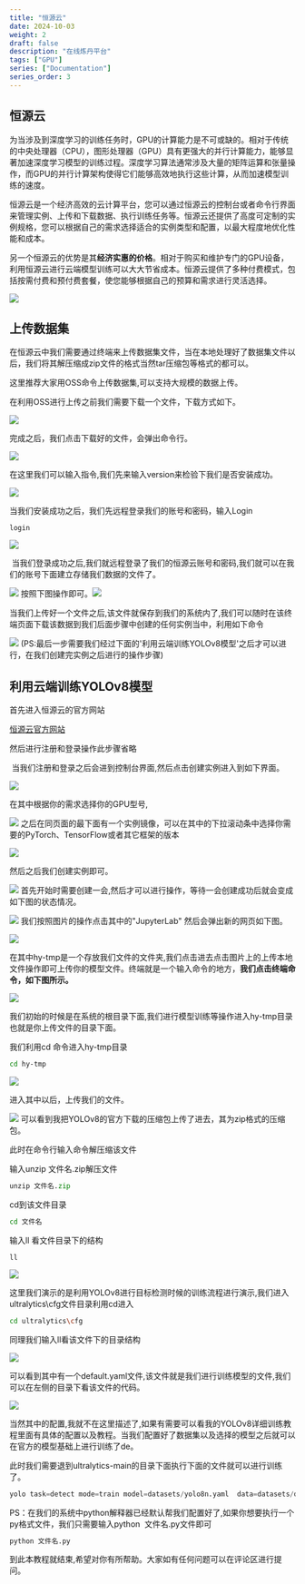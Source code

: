 ```yaml
---
title: "恒源云"
date: 2024-10-03
weight: 2
draft: false
description: "在线炼丹平台"
tags: ["GPU"]
series: ["Documentation"]
series_order: 3
---
```


 ## 恒源云

为当涉及到深度学习的训练任务时，GPU的计算能力是不可或缺的。相对于传统的中央处理器（CPU），图形处理器（GPU）具有更强大的并行计算能力，能够显著加速深度学习模型的训练过程。深度学习算法通常涉及大量的矩阵运算和张量操作，而GPU的并行计算架构使得它们能够高效地执行这些计算，从而加速模型训练的速度。

恒源云是一个经济高效的云计算平台，您可以通过恒源云的控制台或者命令行界面来管理实例、上传和下载数据、执行训练任务等。恒源云还提供了高度可定制的实例规格，您可以根据自己的需求选择适合的实例类型和配置，以最大程度地优化性能和成本。

另一个恒源云的优势是其**经济实惠的价格**。相对于购买和维护专门的GPU设备，利用恒源云进行云端模型训练可以大大节省成本。恒源云提供了多种付费模式，包括按需付费和预付费套餐，使您能够根据自己的预算和需求进行灵活选择。

![](https://yangyang666.oss-cn-chengdu.aliyuncs.com/typoraImages/3d1ee5ffbd434e55b5d844b892b57423.png)

上传数据集
-----

在恒源云中我们需要通过终端来上传数据集文件，当在本地处理好了数据集文件以后，我们将其解压缩成zip文件的格式当然tar压缩包等格式的都可以。 

这里推荐大家用OSS命令上传数据集,可以支持大规模的数据上传。

在利用OSS进行上传之前我们需要下载一个文件，下载方式如下。

![](https://yangyang666.oss-cn-chengdu.aliyuncs.com/typoraImages/2e6a644b805c4ab491ffc9a06b4d0acc.png)

完成之后，我们点击下载好的文件，会弹出命令行。

![](https://yangyang666.oss-cn-chengdu.aliyuncs.com/typoraImages/c9daf9ea8fef41edb01f7dfd6a420e28.png)

在这里我们可以输入指令,我们先来输入version来检验下我们是否安装成功。

![](https://yangyang666.oss-cn-chengdu.aliyuncs.com/typoraImages/490f8eb1388b4ccd9d79a464de20960c.png)

当我们安装成功之后，我们先远程登录我们的账号和密码，输入Login

```undefined
login
```

![](https://yangyang666.oss-cn-chengdu.aliyuncs.com/typoraImages/8c9b62f6cf8a47789acca1a7079fb06f.png)

 当我们登录成功之后,我们就远程登录了我们的恒源云账号和密码,我们就可以在我们的账号下面建立存储我们数据的文件了。

![](https://yangyang666.oss-cn-chengdu.aliyuncs.com/typoraImages/059efdcfd75548f9912456c145124dc7.png) 按照下图操作即可。![](https://yangyang666.oss-cn-chengdu.aliyuncs.com/typoraImages/bf26c45c981f4f3a824245a7cf03a354.png)

当我们上传好一个文件之后,该文件就保存到我们的系统内了,我们可以随时在该终端页面下载该数据到我们后面步骤中创建的任何实例当中，利用如下命令

![](https://yangyang666.oss-cn-chengdu.aliyuncs.com/typoraImages/0910b808ea634c318316c93eaf7e694a.png) (PS:最后一步需要我们经过下面的'利用云端训练YOLOv8模型'之后才可以进行，在我们创建完实例之后进行的操作步骤)

利用云端训练YOLOv8模型
--------------

首先进入恒源云的官方网站

[恒源云官方网站](https://www.gpushare.com/ "恒源云官方网站")

然后进行注册和登录操作此步骤省略

 当我们注册和登录之后会进到控制台界面,然后点击创建实例进入到如下界面。

![](https://yangyang666.oss-cn-chengdu.aliyuncs.com/typoraImages/0f55027db1194e14abc71c9bcf5bfa0d.png)

在其中根据你的需求选择你的GPU型号,

![](https://yangyang666.oss-cn-chengdu.aliyuncs.com/typoraImages/dc99d3b2734e493aa405e8b80dc69dae.png) 之后在同页面的最下面有一个实例镜像，可以在其中的下拉滚动条中选择你需要的PyTorch、TensorFlow或者其它框架的版本

![](https://yangyang666.oss-cn-chengdu.aliyuncs.com/typoraImages/8f54226cfeaa498594522102f26048a5.png)

然后之后我们创建实例即可。

![](https://yangyang666.oss-cn-chengdu.aliyuncs.com/typoraImages/5f764bb992ca476689322218d7c84146.png) 首先开始时需要创建一会,然后才可以进行操作，等待一会创建成功后就会变成如下图的状态情况。

![](https://yangyang666.oss-cn-chengdu.aliyuncs.com/typoraImages/da777e8327cd43cd8c9962b2d1307e17.png) 我们按照图片的操作点击其中的"JupyterLab" 然后会弹出新的网页如下图。

![](https://yangyang666.oss-cn-chengdu.aliyuncs.com/typoraImages/aa99c7769ca1457da7300c73277351e4.png)

在其中hy-tmp是一个存放我们文件的文件夹,我们点击进去点击图片上的上传本地文件操作即可上传你的模型文件。终端就是一个输入命令的地方，**我们点击终端命令，如下图所示。**

![](https://yangyang666.oss-cn-chengdu.aliyuncs.com/typoraImages/4fc533b4a44645a19c95b04380f76afb.png)

我们初始的时候是在系统的根目录下面,我们进行模型训练等操作进入hy-tmp目录也就是你上传文件的目录下面。

我们利用cd 命令进入hy-tmp目录

```bash
cd hy-tmp
```

![](https://yangyang666.oss-cn-chengdu.aliyuncs.com/typoraImages/bec73eccac7a47dbbd6af209ab67edee.png)

进入其中以后，上传我们的文件。

![](https://yangyang666.oss-cn-chengdu.aliyuncs.com/typoraImages/8e52743f93b343bab86ff0e68b67c5dd.png) 可以看到我把YOLOv8的官方下载的压缩包上传了进去，其为zip格式的压缩包。

此时在命令行输入命令解压缩该文件

输入unzip 文件名.zip解压文件

```python
unzip 文件名.zip
```

cd到该文件目录

```bash
cd 文件名
```

输入ll 看文件目录下的结构 

```undefined
ll
```

![](https://yangyang666.oss-cn-chengdu.aliyuncs.com/typoraImages/a7ed129b0bf440e3b596b1962f61336a.png)

这里我们演示的是利用YOLOv8进行目标检测时候的训练流程进行演示,我们进入ultralytics\\cfg文件目录利用cd进入

```bash
cd ultralytics\cfg
```

同理我们输入ll看该文件下的目录结构

![](https://yangyang666.oss-cn-chengdu.aliyuncs.com/typoraImages/1835b338dc514718ae30ecd9bf9229bc.png)

可以看到其中有一个default.yaml文件,该文件就是我们进行训练模型的文件,我们可以在左侧的目录下看该文件的代码。 

![](https://yangyang666.oss-cn-chengdu.aliyuncs.com/typoraImages/536cbabd66be4ad9aa74729c5ff09b7c.png)

当然其中的配置,我就不在这里描述了,如果有需要可以看我的YOLOv8详细训练教程里面有具体的配置以及教程。当我们配置好了数据集以及选择的模型之后就可以在官方的模型基础上进行训练了de。 

此时我们需要退到ultralytics-main的目录下面执行下面的文件就可以进行训练了。

```python
yolo task=detect mode=train model=datasets/yolo8n.yaml  data=datasets/data.yaml epochs=100 batch=64 device=0 single_cls=True pretrained=yolov8n.pt
```

PS：在我们的系统中python解释器已经默认帮我们配置好了,如果你想要执行一个py格式文件，我们只需要输入python  文件名.py文件即可

```python
python 文件名.py
```

到此本教程就结束,希望对你有所帮助。大家如有任何问题可以在评论区进行提问。 


